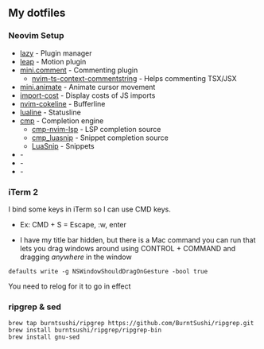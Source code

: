 ## My dotfiles

### Neovim Setup
- [lazy](https://github.com/folke/lazy.nvim) - Plugin manager
- [leap](https://github.com/ggandor/leap.nvim) - Motion plugin
- [mini.comment](https://github.com/echasnovski/mini.comment) - Commenting plugin
    - [nvim-ts-context-commentstring](https://github.com/JoosepAlviste/nvim-ts-context-commentstring) - Helps commenting TSX/JSX
- [mini.animate](https://github.com/echasnovski/mini.animate) - Animate cursor movement
- [import-cost](https://github.com/barrett-ruth/import-cost.nvim) - Display costs of JS imports
- [nvim-cokeline](https://github.com/noib3/nvim-cokeline) - Bufferline
- [lualine](https://github.com/nvim-lualine/lualine.nvim) - Statusline
- [cmp](https://github.com/hrsh7th/nvim-cmp) - Completion engine
    - [cmp-nvim-lsp](https://github.com/hrsh7th/cmp-nvim-lsp) - LSP completion source
    - [cmp_luasnip](https://github.com/saadparwaiz1/cmp_luasnip) - Snippet completion source
    - [LuaSnip](https://github.com/L3MON4D3/LuaSnip) - Snippets
- []() - 
- []() - 
- []() - 

### iTerm 2
I bind some keys in iTerm so I can use CMD keys.  
- Ex: CMD + S = Escape, :w, enter

- I have my title bar hidden, but there is a Mac command you can run that lets you drag windows around using CONTROL + COMMAND and dragging _anywhere_ in the window

```shell
defaults write -g NSWindowShouldDragOnGesture -bool true
```
You need to relog for it to go in effect


### ripgrep & sed
```shell
brew tap burntsushi/ripgrep https://github.com/BurntSushi/ripgrep.git
brew install burntsushi/ripgrep/ripgrep-bin
brew install gnu-sed
```


